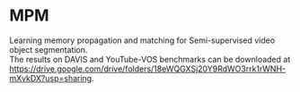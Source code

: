 # MPM
Learning memory propagation and matching for Semi-supervised video object segmentation.  
The results on DAVIS and YouTube-VOS benchmarks can be downloaded at https://drive.google.com/drive/folders/18eWQGXSj20Y9RdWO3rrk1rWNH-mXvkDX?usp=sharing.
